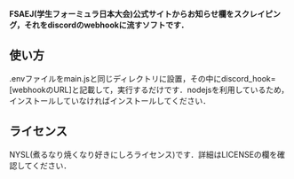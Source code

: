**FSAEJ(学生フォーミュラ日本大会)公式サイトからお知らせ欄をスクレイピング，それをdiscordのwebhookに流すソフトです．**
## 使い方
.envファイルをmain.jsと同じディレクトリに設置，その中にdiscord_hook=[webhookのURL]と記載して，実行するだけです．nodejsを利用しているため，インストールしていなければインストールしてください．
## ライセンス
NYSL(煮るなり焼くなり好きにしろライセンス)です．詳細はLICENSEの欄を確認してください．